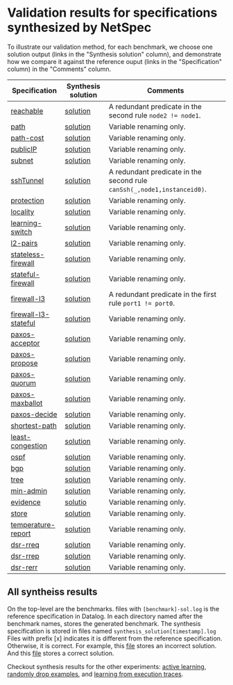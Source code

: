 # Validation results for specifications synthesized by NetSpec

To illustrate our validation method, for each benchmark, 
we choose one solution output (links in the "Synthesis solution" column), 
and demonstrate how we compare
it against the reference ouput (links in the "Specification" column)
in the "Comments" column.

|Specification|Synthesis solution|Comments|
|-------------|---------|--------|
[reachable](../benchmarks/nib/reachable/reachable-sol.dl)|[solution](NIB/reachable/synthesis_solution%5B2022-06-20_15:41:57%5D.log)|A redundant predicate in the second rule ```node2 != node1```.|
|[path](../benchmarks/nib/path/path-sol.dl)|[solution](NIB/path/synthesis_solution%5B2022-06-20_15:44:18%5D.log)|Variable renaming only.|
|[path-cost](../benchmarks/nib/path/path-cost-sol.dl)|[solution](NIB/path-cost/synthesis_solution%5B2022-06-20_16:34:24%5D.log)|Variable renaming only.|
|[publicIP](../benchmarks/aws/publicIP/publicIP-sol.dl)|[solution](NIB/publicIP/[v]synthesis_solution[2022-01-12_11:26:31].log)|Variable renaming only.|
|[subnet](../benchmarks/aws/subnet/subnet-sol.dl)|[solution](NIB/subnet/[v]synthesis_solution[2022-01-12_11:27:25].log)|Variable renaming only.|
|[sshTunnel](../benchmarks/aws/sshTunnel/sshTunnel-sol.dl)|[solution](NIB/sshTunnel/[v]synthesis_solution[2022-01-13_18:50:25].log)|A redundant predicate in the second rule ```canSsh(_,node1,instanceid0)```.|
|[protection](../benchmarks/nod/protection/protection-sol.dl)|[solution](NIB/protection/[v]synthesis_solution[2022-01-12_11:31:07].log)|Variable renaming only.|
|[locality](../benchmarks/nod/locality/locality-sol.dl)|[solution](NIB/locality/[v]synthesis_solution[2022-01-12_11:32:03].log)|Variable renaming only.|
|[learning-switch](../benchmarks/forwarding/learning-switch/learning-switch-sol.dl)|[solution](SDN/learning-switch/synthesis_solution[2022-01-12_11:32:40].log)|Variable renaming only.|
|[l2-pairs](../benchmarks/forwarding/l2-pairs/l2-pairs-sol.dl)|[solution](active-learning/l2-pairs/drop_0_example_100000_samples_solution[2022-06-20_19:42:07].log)|Variable renaming only.|
|[stateless-firewall](../benchmarks/firewall/stateless-firewall/stateless-firewall-sol.dl)|[solution](SDN/stateless-firewall/synthesis_solution[2022-01-12_11:33:33].log)|Variable renaming only.|
|[stateful-firewall](../benchmarks/firewall/stateful-firewall/stateful-firewall-sol.dl)|[solution](active-learning/stateful-firewall/drop_0_example_100000_samples_solution[2022-06-20_20:02:13].log)|Variable renaming only.|
|[firewall-l3](../benchmarks/firewall/l3-firewall/firewall-l3-sol.dl)|[solution](SDN/firewall-l3/[v]synthesis_solution[2022-01-12_11:34:11].log)|A redundant predicate in the first rule ```port1 != port0```.|
|[firewall-l3-stateful](../benchmarks/firewall/l3-stateful-firewall/firewall-l3-stateful-sol.dl)|[solution](active-learning/firewall-l3-stateful/drop_0_example_100000_samples_solution[2022-06-22_19:38:53].log)|Variable renaming only.|
|[paxos-acceptor](../benchmarks/consensus/paxos/paxos-acceptor/acceptor-sol.dl)|[solution](active-learning/acceptor/drop_0_example_100000_samples_solution[2022-06-21_09:11:26].log)|Variable renaming only.|
|[paxos-propose](../benchmarks/consensus/paxos/paxos-proposer/proposer-sol.dl)|[solution](active-learning/proposer/drop_0_example_100000_samples_solution[2022-06-21_08:52:06].log)|Variable renaming only.|
|[paxos-quorum](../benchmarks/consensus/paxos/paxos-quorum/quorum-sol.dl)|[solution](consensusbarrier/quorum/[v]synthesis_solution[2022-01-12_11:37:42].log)|Variable renaming only.|
|[paxos-maxballot](../benchmarks/consensus/paxos/paxos-maxballot/paxos-maxballot-sol.dl)|[solution](consensusagg/paxos-maxballot/[v]synthesis_solution[2022-01-12_11:43:40].log)|Variable renaming only.|
|[paxos-decide](../benchmarks/consensus/paxos/paxos-decide/paxos-decide-sol.dl)|[solution](consensus/paxos-decide/[v]synthesis_solution[2022-01-12_11:44:10].log)|Variable renaming only.|
|[shortest-path](../benchmarks/routing/shortest-path/shortest-path-sol.dl)|[solution](routing/shortest-path/[v]synthesis_solution[2022-01-13_10:09:04].log)|Variable renaming only.|
|[least-congestion](../benchmarks/routing/least-congestion/least-congestion-sol.dl)|[solution](routing/least-congestion/[v]synthesis_solution[2022-01-12_12:03:05].log)|Variable renaming only.|
|[ospf](../benchmarks/routing/ospf-synnet/ospf-sol.dl)|[solution](active-learning/ospf/drop_0_example_100000_samples_solution[2022-06-24_03:51:43].log)|Variable renaming only.|
|[bgp](../benchmarks/routing/bgp/bgp-sol.dl)|[solution](active-learning/bgp/drop_0_example_100000_samples_solution[2022-06-23_10:17:57].log)|Variable renaming only.|
|[tree](../benchmarks/routing/tree/tree-sol.dl)|[solution](active-learning/tree/drop_0_example_100000_samples_solution[2022-06-22_20:22:47].log)|Variable renaming only.|
|[min-admin](../benchmarks/routing/min-admin/min-admin-sol.dl)|[solution](active-learning/min-admin/drop_0_example_100000_samples_solution[2022-06-23_16:35:35].log)|Variable renaming only.|
|[evidence](../benchmarks/sensor/evidence/evidence-sol.dl)|[solutio](sensor/evidence/synthesis_solution[2022-01-12_12:04:31].log)|Variable renaming only.|
|[store](../benchmarks/sensor/store/store-sol.dl)|[solution](sensor/store/synthesis_solution[2022-01-12_12:04:34].log)|Variable renaming only.|
|[temperature-report](../benchmarks/sensor/temperature-report/temperature-report-sol.dl)|[solution](active-learning/temperature-report/drop_0_example_100000_samples_solution[2022-06-20_21:28:40].log)|Variable renaming only.|
|[dsr-rreq](../benchmarks/wireless/dsr/dsr-rreq/dsr-rreq-sol.dl)|[solution](routingProto/dsr-rreq/synthesis_solution[2022-01-12_12:04:48].log)|Variable renaming only.|
|[dsr-rrep](../benchmarks/wireless/dsr/dsr-rrep/dsr-rrep-sol.dl)|[solution](routingProto/dsr-rrep/synthesis_solution[2022-01-12_12:04:38].log)|Variable renaming only.|
|[dsr-rerr](../benchmarks/wireless/dsr/dsr-rerr/dsr-rerr-sol.dl)|[solution](routingProto/dsr-rerr/synthesis_solution[2022-01-12_12:05:16].log)|Variable renaming only.|


## All syntheiss results

On the top-level are the benchmarks.
files with ```[benchmark]-sol.log``` is the reference specification
in Datalog.
In each directory named after the benchmark names,
stores the generated benchmark.
The synthesis specification is stored in files named ```synthesis_solution[timestamp].log```
Files with prefix [x] indicates it is different from the reference
specification.
Otherwise, it is correct.
For example, this [file](random-drop/firewall-l3/%5Bx%5Ddrop_11_example_100000_samples_solution%5B2022-06-21_18:16:50%5D.log)
stores an incorrect solution.
And this [file](NIB/reachable/synthesis_solution[2022-06-20_15:41:57].log) stores a correct solution.

Checkout synthesis results for the other experiments: [active learning](active-learning),
    [randomly drop examples](random-drop), and [learning from execution traces](debloat).
